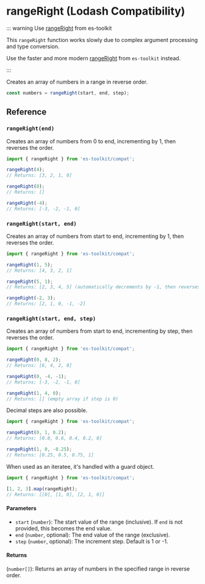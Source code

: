 # rangeRight (Lodash Compatibility)

::: warning Use [rangeRight](../../math/rangeRight.md) from es-toolkit

This `rangeRight` function works slowly due to complex argument processing and type conversion.

Use the faster and more modern [rangeRight](../../math/rangeRight.md) from `es-toolkit` instead.

:::

Creates an array of numbers in a range in reverse order.

```typescript
const numbers = rangeRight(start, end, step);
```

## Reference

### `rangeRight(end)`

Creates an array of numbers from 0 to end, incrementing by 1, then reverses the order.

```typescript
import { rangeRight } from 'es-toolkit/compat';

rangeRight(4);
// Returns: [3, 2, 1, 0]

rangeRight(0);
// Returns: []

rangeRight(-4);
// Returns: [-3, -2, -1, 0]
```

### `rangeRight(start, end)`

Creates an array of numbers from start to end, incrementing by 1, then reverses the order.

```typescript
import { rangeRight } from 'es-toolkit/compat';

rangeRight(1, 5);
// Returns: [4, 3, 2, 1]

rangeRight(5, 1);
// Returns: [2, 3, 4, 5] (automatically decrements by -1, then reverses)

rangeRight(-2, 3);
// Returns: [2, 1, 0, -1, -2]
```

### `rangeRight(start, end, step)`

Creates an array of numbers from start to end, incrementing by step, then reverses the order.

```typescript
import { rangeRight } from 'es-toolkit/compat';

rangeRight(0, 8, 2);
// Returns: [6, 4, 2, 0]

rangeRight(0, -4, -1);
// Returns: [-3, -2, -1, 0]

rangeRight(1, 4, 0);
// Returns: [] (empty array if step is 0)
```

Decimal steps are also possible.

```typescript
import { rangeRight } from 'es-toolkit/compat';

rangeRight(0, 1, 0.2);
// Returns: [0.8, 0.6, 0.4, 0.2, 0]

rangeRight(1, 0, -0.25);
// Returns: [0.25, 0.5, 0.75, 1]
```

When used as an iteratee, it's handled with a guard object.

```typescript
import { rangeRight } from 'es-toolkit/compat';

[1, 2, 3].map(rangeRight);
// Returns: [[0], [1, 0], [2, 1, 0]]
```

#### Parameters

- `start` (`number`): The start value of the range (inclusive). If `end` is not provided, this becomes the end value.
- `end` (`number`, optional): The end value of the range (exclusive).
- `step` (`number`, optional): The increment step. Default is 1 or -1.

#### Returns

(`number[]`): Returns an array of numbers in the specified range in reverse order.
